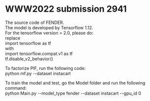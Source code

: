 # WWW2022 submission 2941

The source code of FENDER.  
The model is developed by Tensorflow 1.12.  
For the tensorflow version > 2.0, please do:  
replace  
import tensorflow as tf  
with  
import tensorflow.compat.v1 as tf  
tf.disable_v2_behavior()  

To factorize PIF, run the following code:  
python mf.py --dataset instacart

To train the model and test, go the Model folder and run the following command:  
python Main.py --model_type fender --dataset instacart --gpu_id 0
